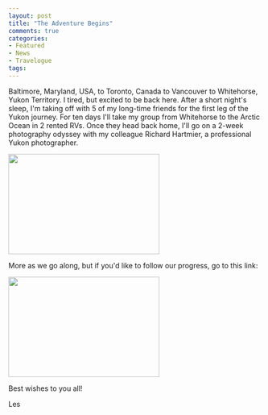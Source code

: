 ```yaml
---
layout: post
title: "The Adventure Begins"
comments: true
categories:
- Featured
- News
- Travelogue
tags:
---
```

Baltimore, Maryland, USA, to Toronto, Canada to Vancouver to Whitehorse, Yukon Territory. I tired, but excited to be back here. After a short night's sleep, I'm taking off with 5 of my long-time friends for the first leg of the Yukon journey. For ten days I'll take my group from Whitehorse to the Arctic Ocean in 2 rented RVs. Once they head back home, I'll go on a 2-week photography odyssey with my colleague Richard Hartmier, a professional Yukon photographer.  

<a href="http://blog.lesterpickerphoto.com/wp-content/uploads/2011/08/2008-Yukon-Dawson-City-332008-09-19-1.jpg"><img src="http://blog.lesterpickerphoto.com/wp-content/uploads/2011/08/2008-Yukon-Dawson-City-332008-09-19-1-300x199.jpg" alt="" title="Northen lights over Yukon River, Dawson City, Yukon, Canada" width="300" height="199" class="aligncenter size-medium wp-image-1405" /></a>

More as we go along, but if you'd like to follow our progress, go to this link:

<a href="http://blog.lesterpickerphoto.com/wp-content/uploads/2011/08/2008-Yukon-Dawson-City-332008-09-191.jpg"><img src="http://blog.lesterpickerphoto.com/wp-content/uploads/2011/08/2008-Yukon-Dawson-City-332008-09-191-300x199.jpg" alt="" title="Northen lights over Yukon River, Dawson City, Yukon, Canada" width="300" height="199" class="aligncenter size-medium wp-image-1409" /></a>


Best wishes to you all!

Les
